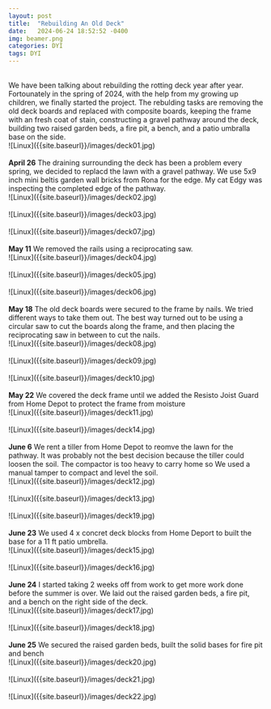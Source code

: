 ```yaml
---
layout: post
title:  "Rebuilding An Old Deck"
date:   2024-06-24 18:52:52 -0400
img: beamer.png
categories: DYI
tags: DYI
---
```


<br>
We have been talking about rebuilding the rotting deck year after year. Fortounately in the spring of 2024, with the help from my growing up children, we finally started the project. The rebulding tasks are removing the old deck boards and replaced with composite boards, keeping the frame with an fresh coat of stain, constructing a gravel pathway around the deck, building two raised garden beds, a fire pit, a bench, and a patio umbralla base on the side. 
<br>
![Linux]({{site.baseurl}}/images/deck01.jpg)
<br>
<br>
<b>April 26</b> The draining surrounding the deck has been a problem every spring, we decided to replacd the lawn with a gravel pathway.
We use 5x9 inch mini beltis garden wall bricks from Rona for the edge. My cat Edgy was inspecting the completed edge of the pathway.
<br>
![Linux]({{site.baseurl}}/images/deck02.jpg)
<br>
<br>
![Linux]({{site.baseurl}}/images/deck03.jpg)
<br>
<br>
![Linux]({{site.baseurl}}/images/deck07.jpg)
<br>
<br>
<b>May 11</b> We removed the rails using a reciprocating saw.
<br>
![Linux]({{site.baseurl}}/images/deck04.jpg)
<br>
<br>
![Linux]({{site.baseurl}}/images/deck05.jpg)
<br>
<br>
![Linux]({{site.baseurl}}/images/deck06.jpg)
<br>
<br>
<b>May 18</b> The old deck boards were secured to the frame by nails. We tried different ways to take them out. The best way turned out to be using a circular saw to cut the boards along the frame, and then placing the reciprocating saw in between to cut the nails.  
<br>
![Linux]({{site.baseurl}}/images/deck08.jpg)
<br>
<br>
![Linux]({{site.baseurl}}/images/deck09.jpg)
<br>
<br>
![Linux]({{site.baseurl}}/images/deck10.jpg)
<br>
<br>
<b>May 22</b> We covered the deck frame until we added the Resisto Joist Guard from Home Depot to protect the frame from moisture
<br>
![Linux]({{site.baseurl}}/images/deck11.jpg)
<br>
<br>
![Linux]({{site.baseurl}}/images/deck14.jpg)
<br>
<br>
<b>June 6</b> We rent a tiller from Home Depot to reomve the lawn for the pathway. It was probably not the best decision because the tiller could loosen the soil. The compactor is too heavy to carry home so We used a manual tamper to compact and level the soil.
<br>
![Linux]({{site.baseurl}}/images/deck12.jpg)
<br>
<br>
![Linux]({{site.baseurl}}/images/deck13.jpg)
<br>
<br>
![Linux]({{site.baseurl}}/images/deck19.jpg)
<br>
<br>
<b>June 23</b> We used 4 x concret deck blocks from Home Deport to built the base for a 11 ft patio umbrella. 
<br>
![Linux]({{site.baseurl}}/images/deck15.jpg)
<br>
<br>
![Linux]({{site.baseurl}}/images/deck16.jpg)
<br>
<br>
<b>June 24</b> I started taking 2 weeks off from work to get more work done before the summer is over. We laid out the raised garden beds, a fire pit, and a bench on the right side of the deck.
<br>
![Linux]({{site.baseurl}}/images/deck17.jpg)
<br>
<br>
![Linux]({{site.baseurl}}/images/deck18.jpg)
<br>
<br>
<b>June 25</b> We secured the raised garden beds, built the solid bases for fire pit and bench
<br>
![Linux]({{site.baseurl}}/images/deck20.jpg)
<br>
<br>
![Linux]({{site.baseurl}}/images/deck21.jpg)
<br>
<br>
![Linux]({{site.baseurl}}/images/deck22.jpg)
